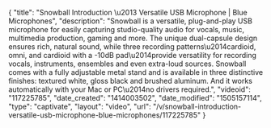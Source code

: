 {
    "title": "Snowball Introduction \u2013 Versatile USB Microphone | Blue Microphones",
    "description": "Snowball is a versatile, plug-and-play USB microphone for easily capturing studio-quality audio for vocals, music, multimedia production, gaming and more. The unique dual-capsule design ensures rich, natural sound, while three recording patterns\u2014cardioid, omni, and cardioid with a -10dB pad\u2014provide versatility for recording vocals, instruments, ensembles and even extra-loud sources. Snowball comes with a fully adjustable metal stand and is available in three distinctive finishes: textured white, gloss black and brushed aluminum. And it works automatically with your Mac or PC\u2014no drivers required.",
    "videoid": "117225785",
    "date_created": "1414003502",
    "date_modified": "1505157114",
    "type": "captivate",
    "layout": "video",
    "url": "\/v\/snowball-introduction-versatile-usb-microphone-blue-microphones\/117225785"
}